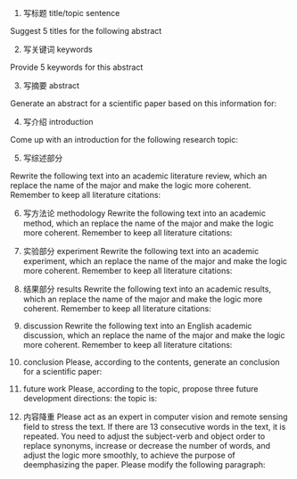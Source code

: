 
1. 写标题 title/topic sentence

Suggest 5 titles for the following abstract

2. 写关键词 keywords
 
 Provide 5 keywords for this abstract

3. 写摘要 abstract

Generate an abstract for a scientific paper based on this information for:


4. 写介绍 introduction

Come up with an introduction for the following research topic:

5. 写综述部分

Rewrite the following text into an academic literature review, which an replace the name of the major and make the logic more coherent. Remember to keep all literature citations:


6. 写方法论 methodology
Rewrite the following text into an academic method, which an replace the name of the major and make the logic more coherent. Remember to keep all literature citations:


7. 实验部分 experiment
Rewrite the following text into an academic experiment, which an replace the name of the major and make the logic more coherent. Remember to keep all literature citations:

8. 结果部分 results
Rewrite the following text into an academic results, which an replace the name of the major and make the logic more coherent. Remember to keep all literature citations:

9. discussion
Rewrite the following text into an English academic discussion, which an replace the name of the major and make the logic more coherent. Remember to keep all literature citations:

10. conclusion
Please, according to the contents, generate an conclusion for a scientific paper:


11. future work
Please, according to the topic, propose three future development directions: the topic is:

12. 内容降重
Please act as an expert in computer vision and remote sensing field to stress the text. If there are 13 consecutive words in the text, it is repeated. You need to adjust the subject-verb and object order to replace synonyms, increase or decrease the number of words, and adjust the logic more smoothly,  to achieve the purpose of deemphasizing the paper. Please modify the following paragraph:
